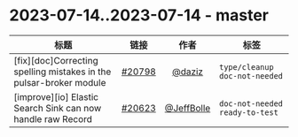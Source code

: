 # 2023-07-14..2023-07-14 - master
| 标题 | 链接 | 作者 | 标签 |
| - | :--: | :--: | - |
| [fix][doc]Correcting spelling mistakes in the pulsar-broker module | [#20798](https://github.com/apache/pulsar/pull/20798) | [@daziz](https://github.com/daziz) | `type/cleanup` `doc-not-needed`  | 
| [improve][io] Elastic Search Sink can now handle raw Record | [#20623](https://github.com/apache/pulsar/pull/20623) | [@JeffBolle](https://github.com/JeffBolle) | `doc-not-needed` `ready-to-test`  | 

